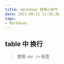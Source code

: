 ```yaml
---
title: mackdown 使用小技巧
date: 2021-06-11 11:58:36
tags:
- Markdown
---
```


## table 中 换行
> 使用 `<br />` 标签